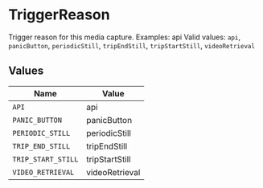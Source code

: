 # TriggerReason

Trigger reason for this media capture. Examples: api  Valid values: `api`, `panicButton`, `periodicStill`, `tripEndStill`, `tripStartStill`, `videoRetrieval`


## Values

| Name               | Value              |
| ------------------ | ------------------ |
| `API`              | api                |
| `PANIC_BUTTON`     | panicButton        |
| `PERIODIC_STILL`   | periodicStill      |
| `TRIP_END_STILL`   | tripEndStill       |
| `TRIP_START_STILL` | tripStartStill     |
| `VIDEO_RETRIEVAL`  | videoRetrieval     |